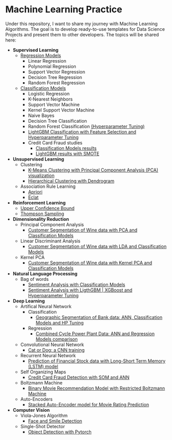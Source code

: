 # Machine Learning Practice

Under this repository, I want to share my journey with Machine Learning Algorithms. 
The goal is to develop ready-to-use templates for Data Science Projects and present them to other developers.
The topics will be shared here:
- **Supervised Learning**
  - [Regression Models](https://github.com/PrettyCharity/Machine_Learning_Practice/blob/main/Regression/Regression_Models.ipynb) 
    - Linear Regression
    - Polynomial Regression
    - Support Vector Regression
    - Decision Tree Regression
    - Random Forest Regression
  - [Classification Models](https://github.com/PrettyCharity/Machine_Learning_Practice/blob/main/Classification/Classification_Models.ipynb)
    - Logistic Regression
    - K-Nearest Neighbors
    - Support Vector Machine
    - Kernel Support Vector Machine
    - Naive Bayes
    - Decision Tree Classification
    - Random Forest Classification [(Hyperparameter Tuning)](https://github.com/PrettyCharity/Machine_Learning_Practice/blob/main/Classification/Random_Forest_Hyperparameter_Tuning.ipynb)
    - [LightGBM Classification with Feature Selection and Hyperparameter Tuning](https://github.com/PrettyCharity/Machine_Learning_Practice/blob/main/Classification/LightGBM_Classification.ipynb)
    - Credit Card Fraud studies
      - [Classification Models results](https://github.com/PrettyCharity/Machine_Learning_Practice/blob/main/Credit_Card_Fraud_Classification_Models.ipynb)
      - [LightGBM results with SMOTE](https://github.com/PrettyCharity/Machine_Learning_Practice/blob/main/Credit_Card_Fraud_LightGBM_Classification_and_SMOTE.ipynb)  
- **Unsupervised Learning**
  - Clustering
    - [K-Means Clustering with Principal Component Analysis (PCA) visualization](https://github.com/PrettyCharity/Machine_Learning_Practice/blob/main/Clustering/K-Means%20Clustering/Clustering_and_Visualization_of_Mall_Customer_data.ipynb)
    - [Hierarchical Clustering with Dendrogram](https://github.com/PrettyCharity/Machine_Learning_Practice/blob/main/Clustering/Hierarchical%20Clustering/Hierarchical_Clustering_of_Mall_Customer_data.ipynb)
  - Association Rule Learning
    - [Apriori](https://github.com/PrettyCharity/Machine_Learning_Practice/blob/main/Association%20Rule%20Learning/Apriori%20Algorithm/Apriori_Algorithm.ipynb)
    - [Eclat](https://github.com/PrettyCharity/Machine_Learning_Practice/blob/main/Association%20Rule%20Learning/Eclat%20Algorithm/Eclat_Algorithm.ipynb)  
- **Reinforcement Learning**
  - [Upper Confidence Bound](https://github.com/PrettyCharity/Machine_Learning_Practice/blob/main/Reinforcement%20Learning/Upper%20Confidence%20Bound/Upper_Confidence_Bound.ipynb)
  - [Thompson Sampling](https://github.com/PrettyCharity/Machine_Learning_Practice/blob/main/Reinforcement%20Learning/Thompson%20Sampling/Thompson_Sampling.ipynb)  
- **Dimensionality Reduction**
  - Principal Component Analysis
    - [Customer Segmentation of Wine data with PCA and Classification Models](https://github.com/PrettyCharity/Machine_Learning_Practice/blob/main/Dimensionality%20Reduction/Principal%20Component%20Analysis/Principal%20Component%20Analysis.ipynb)  
  - Linear Discriminant Analysis
    - [Customer Segmentation of Wine data with LDA and Classification Models](https://github.com/PrettyCharity/Machine_Learning_Practice/blob/main/Dimensionality%20Reduction/Linear%20Discriminant%20Analysis/Linear%20Discriminant%20Analysis.ipynb)
  - Kernel PCA
    - [Customer Segmentation of Wine data with Kernel PCA and Classification Models](https://github.com/PrettyCharity/Machine_Learning_Practice/blob/main/Dimensionality%20Reduction/Kernel%20PCA/Kernel%20PCA.ipynb)     
- **Natural Language Processing**
  - Bag of words
    - [Sentiment Analysis with Classification Models](https://github.com/PrettyCharity/Machine_Learning_Practice/blob/main/Natural%20Language%20Processing/Bag%20of%20words/Bag_of_words_with_Classification_Models.ipynb)
    - [Sentiment Analysis with LigthGBM | XGBoost and Hyperparameter Tuning](https://github.com/PrettyCharity/Machine_Learning_Practice/blob/main/Natural%20Language%20Processing/Bag%20of%20words/Bag_of_words_with_LightGBM_XGBoost_%5Bwith_HP_Tuning%5D.ipynb)
- **Deep Learning**   
  - Artifical Neural Network
    - Classification 
      - [Geographic Segmentation of Bank data: ANN, Classification Models and HP Tuning](https://github.com/PrettyCharity/Machine_Learning_Practice/blob/main/Deep%20Learning/Artifical%20Neural%20Networks/Classification/Geographic_Segmentation_with_Neural_Networks_and_Classification_models.ipynb)
     - Regression
       - [Combined Cycle Power Plant Data: ANN and Regression Models comparison](https://github.com/PrettyCharity/Machine_Learning_Practice/blob/main/Deep%20Learning/Artifical%20Neural%20Networks/Regression/Combined_Cycle_Power_Plant_Data_ANN_and_Regression_Models_comparison.ipynb)  
  - Convolutional Neural Network
    - [Cat or Dog: a CNN training](https://github.com/PrettyCharity/Machine_Learning_Practice/blob/main/Deep%20Learning/Convolutional%20Neural%20Network/Dog_or_Cat_a_CNN.ipynb)  
  - Recurrent Neural Network
    - [Prediction of Financial Stock data with Long-Short Term Memory (LSTM) model](https://github.com/PrettyCharity/Machine_Learning_Practice/blob/main/Deep%20Learning/Recurrent%20Neural%20Networks/LSTM%20Financial%20Data%20prediction.ipynb)
  - Self Organizing Maps
    - [Credit Card Fraud Detection with SOM and ANN](https://github.com/PrettyCharity/Machine_Learning_Practice/blob/main/Deep%20Learning/Self%20Organizing%20Maps/Credit%20Fraud%20Detection%20with%20SOM.ipynb)
  - Boltzmann Machine
    - [Binary Movie Recommendation Model with Restricted Boltzmann Machine](https://github.com/PrettyCharity/Machine_Learning_Practice/blob/main/Deep%20Learning/Boltzmann%20Machine/Boltzmann%20Machine%20for%20Movie%20Recommendation%20System.ipynb)
  - Auto-Encoders
    - [Stacked Auto-Encoder model for Movie Rating Prediction](https://github.com/PrettyCharity/Machine_Learning_Practice/blob/main/Deep%20Learning/Auto-Encoders/Auto-Encoder%20for%20Movie%20Recommendation%20System.ipynb)        
- **Computer Vision**
  - Viola-Jones Algorithm
    - [Face and Smile Detection](https://github.com/PrettyCharity/Machine_Learning_Practice/tree/main/Computer%20Vision/Viola%20-%20Jones%20Algorithm)
  - Single-Shot Detector
    - [Object Detection with Pytorch](https://github.com/PrettyCharity/Machine_Learning_Practice/tree/main/Computer%20Vision/Single%20Shot%20Detector%20(SSD)/Pytorch)     
